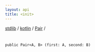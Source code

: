```yaml
---
layout: api
title: <init>
---
```

[stdlib](../../index.md) / [kotlin](../index.md) / [Pair](index.md) / [<init>](_init_.md)

# <init>

```
public Pair<A, B> (first: A, second: B)
```
